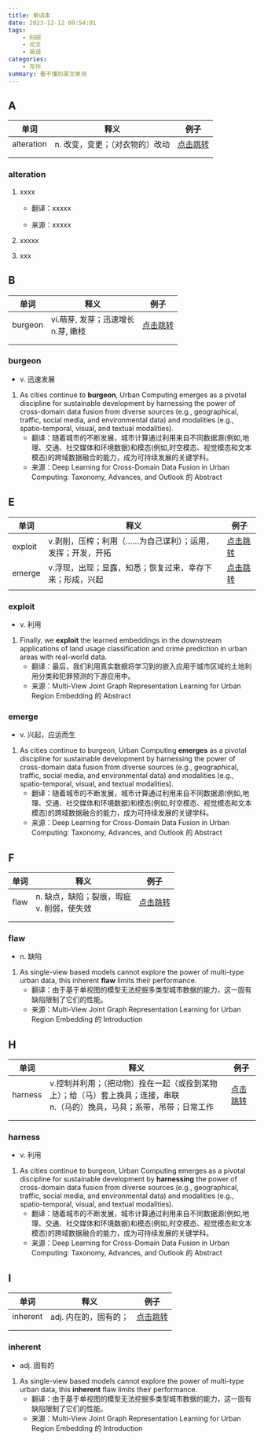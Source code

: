 ```yaml
---
title: 单词本
date: 2023-12-12 09:54:01
tags: 
    - 科研
    - 论文
    - 英语
categories: 
    - 写作
summary: 看不懂的英文单词
---
```


## A

| 单词       | 释义                            | 例子                    |
| ---------- | ------------------------------- | ----------------------- |
| alteration | n. 改变，变更；（对衣物的）改动 | [点击跳转](#alteration) |
|            |                                 |                         |
|            |                                 |                         |

### alteration

1. xxxx

    - 翻译：xxxxx

    - 来源：xxxxx

2. xxxxx
3. xxx



## B

| 单词    | 释义                                    | 例子                 |
| ------- | --------------------------------------- | -------------------- |
| burgeon | vi.萌芽, 发芽；迅速增长<br />n.芽, 嫩枝 | [点击跳转](#burgeon) |
|         |                                         |                      |
|         |                                         |                      |

### burgeon

- v. 迅速发展

1. As cities continue to **burgeon**, Urban Computing emerges as a pivotal discipline for sustainable development by harnessing the power of cross-domain data fusion from diverse sources (e.g., geographical, traffic, social media, and environmental data) and modalities (e.g., spatio-temporal, visual, and textual modalities).
    - 翻译：随着城市的不断发展，城市计算通过利用来自不同数据源(例如,地理、交通、社交媒体和环境数据)和模态(例如,时空模态、视觉模态和文本模态)的跨域数据融合的能力，成为可持续发展的关键学科。
    - 来源：Deep Learning for Cross-Domain Data Fusion in Urban Computing: Taxonomy, Advances, and Outlook 的 Abstract



## E

| 单词    | 释义                                                       | 例子                 |
| ------- | ---------------------------------------------------------- | -------------------- |
| exploit | v.剥削，压榨；利用（……为自己谋利）；运用，发挥；开发，开拓 | [点击跳转](#exploit) |
| emerge  | v.浮现，出现；显露，知悉；恢复过来，幸存下来；形成，兴起   | [点击跳转](#emerge)  |
|         |                                                            |                      |

### exploit

- v. 利用

1. Finally, we **exploit** the learned embeddings in the downstream applications of land usage classification and crime prediction in urban areas with real-world data.
    - 翻译：最后，我们利用真实数据将学习到的嵌入应用于城市区域的土地利用分类和犯罪预测的下游应用中。
    - 来源：Multi-View Joint Graph Representation Learning for Urban Region Embedding 的 Abstract



### emerge

- v. 兴起，应运而生

1. As cities continue to burgeon, Urban Computing **emerges** as a pivotal discipline for sustainable development by harnessing the power of cross-domain data fusion from diverse sources (e.g., geographical, traffic, social media, and environmental data) and modalities (e.g., spatio-temporal, visual, and textual modalities).
    - 翻译：随着城市的不断发展，城市计算通过利用来自不同数据源(例如,地理、交通、社交媒体和环境数据)和模态(例如,时空模态、视觉模态和文本模态)的跨域数据融合的能力，成为可持续发展的关键学科。
    - 来源：Deep Learning for Cross-Domain Data Fusion in Urban Computing: Taxonomy, Advances, and Outlook 的 Abstract





## F

| 单词 | 释义                                           | 例子              |
| ---- | ---------------------------------------------- | ----------------- |
| flaw | n. 缺点，缺陷；裂痕，瑕疵<br />v. 削弱，使失效 | [点击跳转](#flaw) |
|      |                                                |                   |
|      |                                                |                   |

### flaw

- n. 缺陷

1. As single-view based models cannot explore the power of multi-type urban data, this inherent **flaw** limits their performance.
    - 翻译：由于基于单视图的模型无法挖掘多类型城市数据的能力，这一固有缺陷限制了它们的性能。
    - 来源：Multi-View Joint Graph Representation Learning for Urban Region Embedding 的 Introduction

## H

| 单词    | 释义                                                         | 例子                 |
| ------- | ------------------------------------------------------------ | -------------------- |
| harness | v.控制并利用；（把动物）拴在一起（或拴到某物上）；给（马）套上挽具；连接，串联<br/>n.（马的）挽具，马具；系带，吊带；日常工作 | [点击跳转](#harness) |
|         |                                                              |                      |
|         |                                                              |                      |

### harness

- v. 利用

1. As cities continue to burgeon, Urban Computing emerges as a pivotal discipline for sustainable development by **harnessing** the power of cross-domain data fusion from diverse sources (e.g., geographical, traffic, social media, and environmental data) and modalities (e.g., spatio-temporal, visual, and textual modalities).
    - 翻译：随着城市的不断发展，城市计算通过利用来自不同数据源(例如,地理、交通、社交媒体和环境数据)和模态(例如,时空模态、视觉模态和文本模态)的跨域数据融合的能力，成为可持续发展的关键学科。
    - 来源：Deep Learning for Cross-Domain Data Fusion in Urban Computing: Taxonomy, Advances, and Outlook 的 Abstract



## I

| 单词     | 释义                  | 例子                  |
| -------- | --------------------- | --------------------- |
| inherent | adj. 内在的，固有的； | [点击跳转](#inherent) |
|          |                       |                       |
|          |                       |                       |

### inherent

- adj. 固有的

1. As single-view based models cannot explore the power of multi-type urban data, this **inherent** flaw limits their performance.
    - 翻译：由于基于单视图的模型无法挖掘多类型城市数据的能力，这一固有缺陷限制了它们的性能。
    - 来源：Multi-View Joint Graph Representation Learning for Urban Region Embedding 的 Introduction

